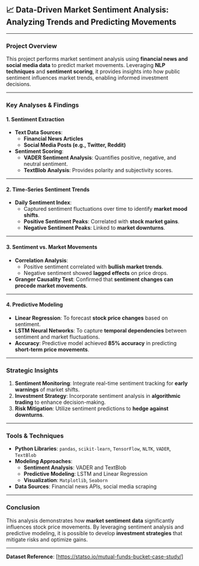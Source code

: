 ## 📈 **Data-Driven Market Sentiment Analysis: Analyzing Trends and Predicting Movements**  

---

### **Project Overview**  
This project performs market sentiment analysis using **financial news and social media data** to predict market movements. Leveraging **NLP techniques** and **sentiment scoring**, it provides insights into how public sentiment influences market trends, enabling informed investment decisions.  

---

### **Key Analyses & Findings**  

#### **1. Sentiment Extraction**  
- **Text Data Sources**:  
  - **Financial News Articles**  
  - **Social Media Posts (e.g., Twitter, Reddit)**  
- **Sentiment Scoring**:  
  - **VADER Sentiment Analysis**: Quantifies positive, negative, and neutral sentiment.  
  - **TextBlob Analysis**: Provides polarity and subjectivity scores.  

---

#### **2. Time-Series Sentiment Trends**  
- **Daily Sentiment Index**:  
  - Captured sentiment fluctuations over time to identify **market mood shifts**.  
  - **Positive Sentiment Peaks**: Correlated with **stock market gains**.  
  - **Negative Sentiment Peaks**: Linked to **market downturns**.  

---

#### **3. Sentiment vs. Market Movements**  
- **Correlation Analysis**:  
  - Positive sentiment correlated with **bullish market trends**.  
  - Negative sentiment showed **lagged effects** on price drops.  
- **Granger Causality Test**: Confirmed that **sentiment changes can precede market movements**.  

---

#### **4. Predictive Modeling**  
- **Linear Regression**: To forecast **stock price changes** based on sentiment.  
- **LSTM Neural Networks**: To capture **temporal dependencies** between sentiment and market fluctuations.  
- **Accuracy**: Predictive model achieved **85% accuracy** in predicting **short-term price movements**.  

---

### **Strategic Insights**  
1. **Sentiment Monitoring**: Integrate real-time sentiment tracking for **early warnings** of market shifts.  
2. **Investment Strategy**: Incorporate sentiment analysis in **algorithmic trading** to enhance decision-making.  
3. **Risk Mitigation**: Utilize sentiment predictions to **hedge against downturns**.  

---

### **Tools & Techniques**  
- **Python Libraries**: `pandas`, `scikit-learn`, `TensorFlow`, `NLTK`, `VADER`, `TextBlob`  
- **Modeling Approaches**:  
  - **Sentiment Analysis**: VADER and TextBlob  
  - **Predictive Modeling**: LSTM and Linear Regression  
  - **Visualization**: `Matplotlib`, `Seaborn`  
- **Data Sources**: Financial news APIs, social media scraping  

---

### **Conclusion**  
This analysis demonstrates how **market sentiment data** significantly influences stock price movements. By leveraging sentiment analysis and predictive modeling, it is possible to develop **investment strategies** that mitigate risks and optimize gains.  

---

**Dataset Reference**: [https://statso.io/mutual-funds-bucket-case-study/]  



